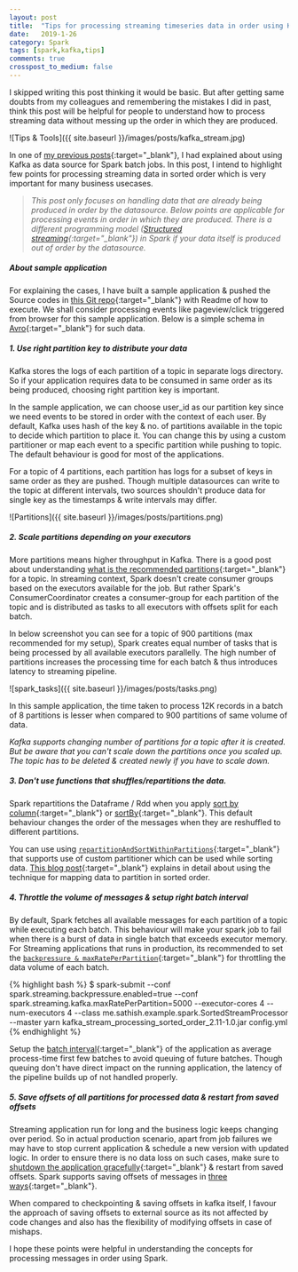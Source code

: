 ```yaml
---
layout: post
title:  "Tips for processing streaming timeseries data in order using Kafka and Spark"
date:   2019-1-26
category: Spark
tags: [spark,kafka,tips]
comments: true
crosspost_to_medium: false
---
```


I skipped writing this post thinking it would be basic. But after getting same doubts from my colleagues and remembering the mistakes I did in past, think this post will be helpful for people to understand how to process streaming data without messing up the order in which they are produced.

![Tips & Tools]({{ site.baseurl }}/images/posts/kafka_stream.jpg)

In one of [my previous posts](http://sathish.me/scala/2018/02/03/batch-processing-of-multi-partitioned-kafka-topics-using-spark-with-example.html){:target="\_blank"}, I had explained about using Kafka as data source for Spark batch jobs. In this post, I intend to highlight few points for processing streaming data in sorted order which is very important for many business usecases.

> _This post only focuses on handling data that are already being produced in order by the datasource. Below points are applicable for processing events in order in which they are produced. There is a different programming model ([Structured streaming](https://spark.apache.org/docs/2.2.0/structured-streaming-programming-guide.html#programming-model){:target="\_blank"}) in Spark if your data itself is produced out of order by the datasource._

##### About sample application

For explaining the cases, I have built a sample application & pushed the Source codes in [this Git repo](https://github.com/scriperdj/stream_timeseries_data_in_order_using_kafka_spark){:target="\_blank"} with Readme of how to execute. We shall consider processing events like pageview/click triggered from browser for this sample application. Below is a simple schema in [Avro](https://avro.apache.org/){:target="\_blank"} for such data.

<script src="https://gist.github.com/scriperdjq/1c9206fd3d08466ec013a7f29e913779.js"></script>

##### 1. Use right partition key to distribute your data

Kafka stores the logs of each partition of a topic in separate logs directory. So if your application requires data to be consumed in same order as its being produced, choosing right partition key is important.

In the sample application, we can choose user_id as our partition key since we need events to be stored in order with the context of each user. By default, Kafka uses hash of the key & no. of partitions available in the topic to decide which partition to place it. You can change this by using a custom partitioner or map each event to a specific partition while pushing to topic. The default behaviour is good for most of the applications.

For a topic of 4 partitions, each partition has logs for a subset of keys in same order as they are pushed. Though multiple datasources can write to the topic at different intervals, two sources shouldn't produce data for single key as the timestamps & write intervals may differ.

![Partitions]({{ site.baseurl }}/images/posts/partitions.png)

##### 2. Scale partitions depending on your executors

More partitions means higher throughput in Kafka. There is a good post about understanding [what is the recommended partitions](https://www.confluent.io/blog/how-choose-number-topics-partitions-kafka-cluster){:target="\_blank"} for a topic. In streaming context, Spark doesn't create consumer groups based on the executors available for the job. But rather Spark's ConsumerCoordinator creates a consumer-group for each partition of the topic and is distributed as tasks to all executors with offsets split for each batch.

In below screenshot you can see for a topic of 900 partitions (max recommended for my setup), Spark creates equal number of tasks that is being processed by all available executors parallelly. The high number of partitions increases the processing time for each batch & thus introduces latency to streaming pipeline.

![spark_tasks]({{ site.baseurl }}/images/posts/tasks.png)

In this sample application, the time taken to process 12K records in a batch of 8 partitions is lesser when compared to 900 partitions of same volume of data.

_Kafka supports changing number of partitions for a topic after it is created. But be aware that you can't scale down the partitions once you scaled up. The topic has to be deleted & created newly if you have to scale down._

##### 3. Don't use functions that shuffles/repartitions the data.

Spark repartitions the Dataframe / Rdd when you apply [sort by column](https://spark.apache.org/docs/1.6.1/api/java/org/apache/spark/sql/DataFrame.html#sort){:target="\_blank"} or [sortBy](https://spark.apache.org/docs/2.1.1/api/java/org/apache/spark/rdd/RDD.html#sortBy){:target="\_blank"}. This default behaviour changes the order of the messages when they are reshuffled to different partitions.

You can use using [`repartitionAndSortWithinPartitions`](https://spark.apache.org/docs/1.2.0/api/java/org/apache/spark/rdd/OrderedRDDFunctions.html#repartitionAndSortWithinPartitions){:target="\_blank"} that supports use of custom partitioner which can be used while sorting data. [This blog post](http://codingjunkie.net/spark-secondary-sort/){:target="\_blank"} explains in detail about using the technique for mapping data to partition in sorted order.

##### 4. Throttle the volume of messages & setup right batch interval

By default, Spark fetches all available messages for each partition of a topic while executing each batch. This behaviour will make your spark job to fail when there is a burst of data in single batch that exceeds executor memory. For Streaming applications that runs in production, its recommended to set the [`backpressure & maxRatePerPartition`](https://spark.apache.org/docs/latest/configuration.html#spark-streaming){:target="\_blank"} for throttling the data volume of each batch.

{% highlight bash %}
$ spark-submit --conf spark.streaming.backpressure.enabled=true --conf spark.streaming.kafka.maxRatePerPartition=5000 --executor-cores 4 --num-executors 4 --class me.sathish.example.spark.SortedStreamProcessor --master yarn kafka_stream_processing_sorted_order_2.11-1.0.jar config.yml
{% endhighlight %}

Setup the [batch interval](https://spark.apache.org/docs/latest/streaming-programming-guide.html#setting-the-right-batch-interval){:target="\_blank"} of the application as average process-time first few batches to avoid queuing of future batches. Though queuing don't have direct impact on the running application, the latency of the pipeline builds up of not handled properly.

##### 5. Save offsets of all partitions for processed data & restart from saved offsets

Streaming application run for long and the business logic keeps changing over period. So in actual production scenario, apart from job failures we may have to stop current application & schedule a new version with updated logic. In order to ensure there is no data loss on such cases, make sure to [shutdown the application gracefully](https://stackoverflow.com/questions/45688897/spark-streaming-graceful-shutdown){:target="\_blank"} & restart from saved offsets. Spark supports saving offsets of messages in [three ways](https://spark.apache.org/docs/2.3.1/streaming-kafka-0-10-integration.html#storing-offsets){:target="\_blank"}.

When compared to checkpointing & saving offsets in kafka itself, I favour the approach of saving offsets to external source as its not affected by code changes and also has the flexibility of modifying offsets in case of mishaps.

I hope these points were helpful in understanding the concepts for processing messages in order using Spark.
